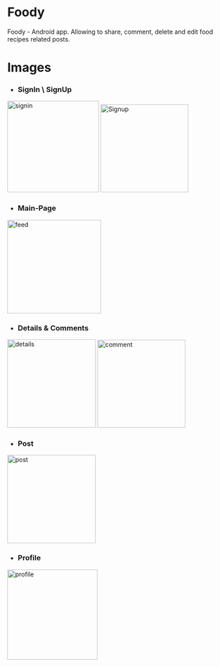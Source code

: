 # Foody
Foody - Android app. 
Allowing to share, comment, delete and edit food recipes related posts.

# Images
* <h3>SignIn \ SignUp</h3>

<img width="208" alt="signin" src="https://user-images.githubusercontent.com/64555783/121865378-8c2a1c80-cd06-11eb-9f53-617aba5417fc.png">   <img width="200" alt="Signup" src="https://user-images.githubusercontent.com/64555783/121865414-9815de80-cd06-11eb-9a8c-038b9767c554.png">

* <h3>Main-Page</h3>

<img width="213" alt="feed" src="https://user-images.githubusercontent.com/64555783/121865788-065aa100-cd07-11eb-972e-9887d74bc7d3.png">

* <h3>Details & Comments</h3>

<img width="201" alt="details" src="https://user-images.githubusercontent.com/64555783/121866042-3dc94d80-cd07-11eb-9d54-9f5dd0180f03.png"> <img width="200" alt="comment" src="https://user-images.githubusercontent.com/64555783/121866076-44f05b80-cd07-11eb-8587-f7456f13ed72.png">

* <h3>Post </h3>

<img width="201" alt="post" src="https://user-images.githubusercontent.com/64555783/121866121-4faaf080-cd07-11eb-92fd-9563ee547faf.png">

* <h3>Profile</h3>

<img width="205" alt="profile" src="https://user-images.githubusercontent.com/64555783/121866171-59ccef00-cd07-11eb-8e31-97a90d43a929.png">
